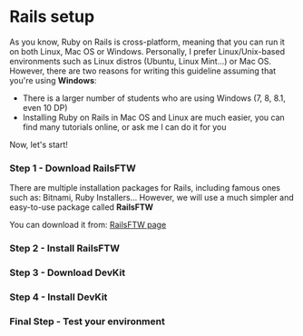 # **Rails setup**

As you know, Ruby on Rails is cross-platform, meaning that you can run it on both Linux, Mac OS or Windows. Personally,
I prefer Linux/Unix-based environments such as Linux distros (Ubuntu, Linux Mint...) or Mac OS. However, there are two
reasons for writing this guideline assuming that you're using **Windows**:

*   There is a larger number of students who are using Windows (7, 8, 8.1, even 10 DP)
*   Installing Ruby on Rails in Mac OS and Linux are much easier, you can find many tutorials online, or ask me I can do
it for you

Now, let's start!

### Step 1 - Download RailsFTW

There are multiple installation packages for Rails, including famous ones such as: Bitnami, Ruby Installers... However,
we will use a much simpler and easy-to-use package called **RailsFTW**

You can download it from: [RailsFTW page](http://railsftw.bryanbibat.net/ "Rails FTW Download link")

### Step 2 - Install RailsFTW

### Step 3 - Download DevKit

### Step 4 - Install DevKit

### Final Step - Test your environment